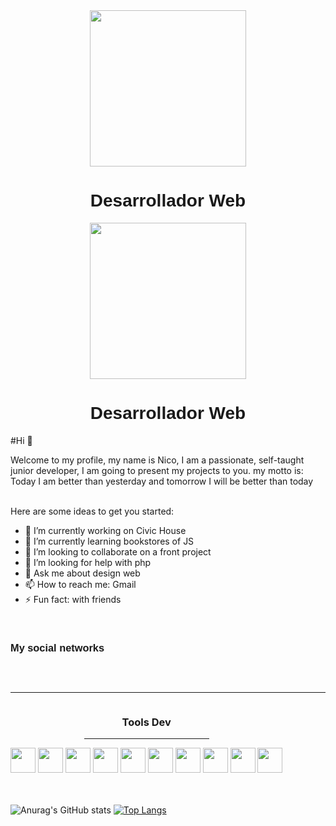 
<div class="header" align="center">
  <img src="https://media0.giphy.com/media/qgQUggAC3Pfv687qPC/giphy.gif?cid=ecf05e47cpdvr9zdb8l9w13i81hsy4qyf9kc6jqxb78f5u1l&ep=v1_gifs_search&rid=giphy.gif&ct=g" width="250px">
  <h1 style="font-family: 'Lucida Sans', 'Lucida Sans Regular', 'Lucida Grande', 'Lucida Sans Unicode', Geneva, Verdana, sans-serif;">Desarrollador Web</h1>
</div>


<div class="header" align="center">
  <img src="https://img.freepik.com/vector-gratis/desarrollo-web-ingenieria-programadores-sitio-web-codificacion-pantallas-interfaz-realidad-aumentada-desarrollador-ingeniero-proyectos-software-programacion-o-diseno-aplicaciones-ilustracion-dibujos-animados_107791-3863.jpg?w=1380&t=st=1690498447~exp=1690499047~hmac=721af40a2af14fdbdd09f48889764a3b34eab7623318f654cf7c3d3d7460eaea" width="250px">
  <h1 style="font-family: 'Lucida Sans', 'Lucida Sans Regular', 'Lucida Grande', 'Lucida Sans Unicode', Geneva, Verdana, sans-serif;">Desarrollador Web</h1>
</div>

<div>
  <p>#Hi 👋

Welcome to my profile, my name is Nico, I am a passionate, self-taught junior developer, I am going to present my projects to you. my motto is:
Today I am better than yesterday and tomorrow I will be better than today</p>  
  Here are some ideas to get you started:

- 🔭 I’m currently working on Civic House
- 🌱 I’m currently learning bookstores of JS
- 👯 I’m looking to collaborate on a front project
- 🤔 I’m looking for help with php
- 💬 Ask me about design web
- 📫 How to reach me: Gmail
- ⚡ Fun fact: with friends
</div> <br>

<div  id="badges" align="center" style="display: inline-block;">
  <h3 style="font-family: 'Lucida Sans', 'Lucida Sans Regular', 'Lucida Grande', 'Lucida Sans Unicode', Geneva, Verdana, sans-serif;">My social networks</h3>
  
  <a href="https://twitter.com/DevNico12"><img src="https://img.shields.io/badge/Twitter-1DA1F2?style=for-the-badge&logo=twitter&logoColor=white" alt=""></a>
  <a href="https://discord.com/channels/@me"><img src="https://img.shields.io/badge/Discord-7289DA?style=for-the-badge&logo=discord&logoColor=white" alt=""></a>
  <a href="https://www.linkedin.com/in/nicolas-bogado-a48ab1187/"><img src="https://img.shields.io/badge/LinkedIn-0077B5?style=for-the-badge&logo=linkedin&logoColor=white" alt=""></a>
  <a href="https://dev.to/devnico12"><img src="https://img.shields.io/badge/dev.to-0A0A0A?style=for-the-badge&logo=devdotto&logoColor=white" alt=""></a>
  <a href="https://www.twitch.tv/nicobogado12"><img src="https://img.shields.io/badge/Twitch-9146FF?style=for-the-badge&logo=twitch&logoColor=white" alt=""></a>
</div>
 
<hr>
<div align="center" style="display: inline-block;">   
  <h3>Tools Dev</h3><hr width="200px" aling="center">
        <img src="https://cdn.jsdelivr.net/gh/devicons/devicon/icons/html5/html5-original.svg" width="40px" height="40px" />
        <img src="https://cdn.jsdelivr.net/gh/devicons/devicon/icons/css3/css3-original.svg"width="40px" height="40px" width="40px" height="40px"/>
        <img src="https://cdn.jsdelivr.net/gh/devicons/devicon/icons/javascript/javascript-original.svg" width="40px" height="40px"/>
        <img src="https://cdn.jsdelivr.net/gh/devicons/devicon/icons/sass/sass-original.svg" width="40px" height="40px"/>
        <img src="https://cdn.jsdelivr.net/gh/devicons/devicon/icons/bootstrap/bootstrap-original.svg" width="40px" height="40px"/>
        <img src="https://cdn.jsdelivr.net/gh/devicons/devicon/icons/tailwindcss/tailwindcss-plain.svg" width="40px" height="40px" />
        <img src="https://cdn.jsdelivr.net/gh/devicons/devicon/icons/photoshop/photoshop-line.svg" width="40px" height="40px"/>
        <img src="https://cdn.jsdelivr.net/gh/devicons/devicon/icons/illustrator/illustrator-line.svg" width="40px" height="40px"/>
        <img src="https://cdn.jsdelivr.net/gh/devicons/devicon/icons/figma/figma-original.svg" width="40px" height="40px"/>
        <img src="https://cdn.jsdelivr.net/gh/devicons/devicon/icons/git/git-plain.svg" width="40px" height="40px"/> 
</div> <br><br><br>


![Anurag's GitHub stats](https://github-readme-stats.vercel.app/api?username=anuraghazra&show_icons=true&theme=tokyonight) 
[![Top Langs](https://github-readme-stats.vercel.app/api/top-langs/?username=anuraghazra&layout=compact)](https://github.com/Nicobogado12)





<!--
**Nicobogado12/Nicobogado12** is a ✨ _special_ ✨ repository because its `README.md` (this file) appears on your GitHub profile.

Here are some ideas to get you started:

- 🔭 I’m currently working on ...
- 🌱 I’m currently learning ...
- 👯 I’m looking to collaborate on ...
- 🤔 I’m looking for help with ...
- 💬 Ask me about ...
- 📫 How to reach me: ...
- 😄 Pronouns: ...
- ⚡ Fun fact: ...
-->
